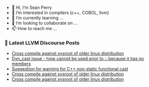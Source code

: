 - 👋 Hi, I’m Sean Perry
- 👀 I’m interested in compilers (c++, COBOL, llvm)
- 🌱 I’m currently learning ...
- 💞️ I’m looking to collaborate on ...
- 📫 How to reach me ...

<!---
s66perry/s66perry is a ✨ special ✨ repository because its `README.md` (this file) appears on your GitHub profile.
You can click the Preview link to take a look at your changes.
--->
### 📕 Latest LLVM Discourse Posts

<!-- DISCOURSE-LLVM:START -->
- [Cross compile against sysroot of older linux distribution](https://discourse.llvm.org/t/cross-compile-against-sysroot-of-older-linux-distribution/69927#post_10)
- [Dyn_cast issue - type cannot be used prior to :: because it has no members](https://discourse.llvm.org/t/dyn-cast-issue-type-cannot-be-used-prior-to-because-it-has-no-members/69919#post_5)
- [Suggestion for warning for C++ non-static functional cast](https://discourse.llvm.org/t/suggestion-for-warning-for-c-non-static-functional-cast/69920#post_9)
- [Cross compile against sysroot of older linux distribution](https://discourse.llvm.org/t/cross-compile-against-sysroot-of-older-linux-distribution/69927#post_9)
- [Cross compile against sysroot of older linux distribution](https://discourse.llvm.org/t/cross-compile-against-sysroot-of-older-linux-distribution/69927#post_8)
<!-- DISCOURSE-LLVM:END -->
